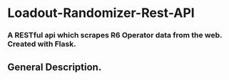 # Loadout-Randomizer-Rest-API
### A RESTful api which scrapes R6 Operator data from the web. Created with Flask.

## General Description.

